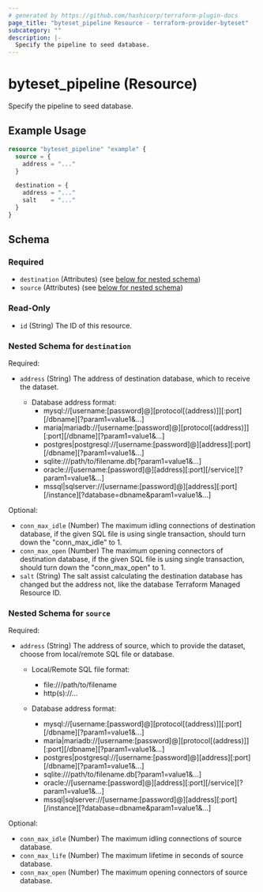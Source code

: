 ```yaml
---
# generated by https://github.com/hashicorp/terraform-plugin-docs
page_title: "byteset_pipeline Resource - terraform-provider-byteset"
subcategory: ""
description: |-
  Specify the pipeline to seed database.
---
```


# byteset_pipeline (Resource)

Specify the pipeline to seed database.

## Example Usage

```terraform
resource "byteset_pipeline" "example" {
  source = {
    address = "..."
  }

  destination = {
    address = "..."
    salt    = "..."
  }
}
```

<!-- schema generated by tfplugindocs -->
## Schema

### Required

- `destination` (Attributes) (see [below for nested schema](#nestedatt--destination))
- `source` (Attributes) (see [below for nested schema](#nestedatt--source))

### Read-Only

- `id` (String) The ID of this resource.

<a id="nestedatt--destination"></a>
### Nested Schema for `destination`

Required:

- `address` (String) The address of destination database, which to receive the dataset.

  - Database address format:
	  - mysql://[username:[password]@][protocol[(address)]][:port][/dbname][?param1=value1&...]
	  - maria|mariadb://[username:[password]@][protocol[(address)]][:port][/dbname][?param1=value1&...]
	  - postgres|postgresql://[username:[password]@][address][:port][/dbname][?param1=value1&...]
	  - sqlite:///path/to/filename.db[?param1=value1&...]
	  - oracle://[username:[password]@][address][:port][/service][?param1=value1&...]
	  - mssql|sqlserver://[username:[password]@][address][:port][/instance][?database=dbname&param1=value1&...]

Optional:

- `conn_max_idle` (Number) The maximum idling connections of destination database, 
if the given SQL file is using single transaction, should turn down the "conn_max_idle" to 1.
- `conn_max_open` (Number) The maximum opening connectors of destination database, 
if the given SQL file is using single transaction, should turn down the "conn_max_open" to 1.
- `salt` (String) The salt assist calculating the destination database has changed 
but the address not, like the database Terraform Managed Resource ID.


<a id="nestedatt--source"></a>
### Nested Schema for `source`

Required:

- `address` (String) The address of source, which to provide the dataset, 
choose from local/remote SQL file or database.

  - Local/Remote SQL file format:
	  - file:///path/to/filename
	  - http(s)://...

  - Database address format:
	  - mysql://[username:[password]@][protocol[(address)]][:port][/dbname][?param1=value1&...]
	  - maria|mariadb://[username:[password]@][protocol[(address)]][:port][/dbname][?param1=value1&...]
	  - postgres|postgresql://[username:[password]@][address][:port][/dbname][?param1=value1&...]
	  - sqlite:///path/to/filename.db[?param1=value1&...]
	  - oracle://[username:[password]@][address][:port][/service][?param1=value1&...]
	  - mssql|sqlserver://[username:[password]@][address][:port][/instance][?database=dbname&param1=value1&...]

Optional:

- `conn_max_idle` (Number) The maximum idling connections of source database.
- `conn_max_life` (Number) The maximum lifetime in seconds of source database.
- `conn_max_open` (Number) The maximum opening connectors of source database.


